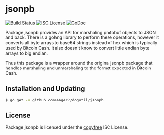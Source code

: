 jsonpb
=====

[![Build Status](https://travis-ci.org/eager7/dogutil.svg?branch=master)](https://travis-ci.org/eager7/dogutil)
[![ISC License](http://img.shields.io/badge/license-ISC-blue.svg)](http://copyfree.org)
[![GoDoc](http://img.shields.io/badge/godoc-reference-blue.svg)](http://godoc.org/github.com/eager7/dogutil/bloom)

Package jsonpb provides an API for marshaling protobuf objects to JSON and back. There is a golang library
to perform these operations, however it converts all byte arrays to base64 strings instead of hex which is 
typically used by Bitcoin Cash. It also doesn't know to convert little endian byte arrays to big endian.

Thus this package is a wrapper around the original jsonpb package that handles marshaling and unmarshaling
to the format expected in Bitcoin Cash.

## Installation and Updating

```bash
$ go get -u github.com/eager7/dogutil/jsonpb
```

## License

Package jsonpb is licensed under the [copyfree](http://copyfree.org) ISC
License.
